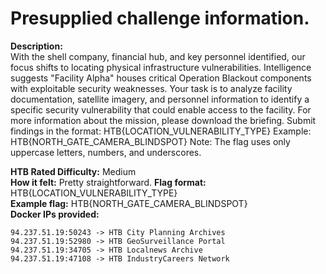 # Presupplied challenge information.
**Description:**   
With the shell company, financial hub, and key personnel identified, our focus shifts to locating physical infrastructure vulnerabilities. Intelligence suggests "Facility Alpha" houses critical Operation Blackout components with exploitable security weaknesses. Your task is to analyze facility documentation, satellite imagery, and personnel information to identify a specific security vulnerability that could enable access to the facility. For more information about the mission, please download the briefing. Submit findings in the format: HTB{LOCATION_VULNERABILITY_TYPE} Example: HTB{NORTH_GATE_CAMERA_BLINDSPOT} Note: The flag uses only uppercase letters, numbers, and underscores.   

**HTB Rated Difficulty:** Medium   
**How it felt:** Pretty straightforward.
**Flag format:** HTB{LOCATION_VULNERABILITY_TYPE}   
**Example flag:** HTB{NORTH_GATE_CAMERA_BLINDSPOT}   
**Docker IPs provided:**
```
94.237.51.19:50243 -> HTB City Planning Archives
94.237.51.19:52980 -> HTB GeoSurveillance Portal
94.237.51.19:34705 -> HTB Localnews Archive
94.237.51.19:47108 -> HTB IndustryCareers Network
```
